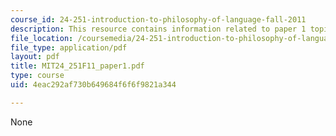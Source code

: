 ```yaml
---
course_id: 24-251-introduction-to-philosophy-of-language-fall-2011
description: This resource contains information related to paper 1 topics.
file_location: /coursemedia/24-251-introduction-to-philosophy-of-language-fall-2011/4eac292af730b649684f6f6f9821a344_MIT24_251F11_paper1.pdf
file_type: application/pdf
layout: pdf
title: MIT24_251F11_paper1.pdf
type: course
uid: 4eac292af730b649684f6f6f9821a344

---
```

None